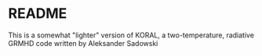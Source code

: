 # README #

This is a somewhat "lighter" version of KORAL, a two-temperature, radiative GRMHD code written by Aleksander Sadowski
